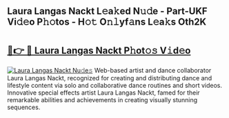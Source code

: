 ## Laura Langas Nackt L𝚎a𝚔ed N𝚞𝚍e - Part-UKF Vi𝚍𝚎o P𝚑𝚘tos - H𝚘𝚝 O𝚗𝚕yf𝚊ns L𝚎a𝚔s Oth2K

# <h2><a href="http://kf8mvz.oniu.top/?m=Laura+Langas+Nackt">🔗👉 🔴 Laura Langas Nackt P𝚑ot𝚘𝚜 V𝚒d𝚎o</a></h2>

[![Laura Langas Nackt Nu𝚍e𝚜](https://i.imgur.com/0qMVB7G.gif)](http://kf8mvz.oniu.top/?m=Laura+Langas+Nackt)
Web-based artist and dance collaborator Laura Langas Nackt, recognized for creating and distributing dance and lifestyle content via solo and collaborative dance routines and short videos. Innovative special effects artist Laura Langas Nackt, famed for their remarkable abilities and achievements in creating visually stunning sequences.  
